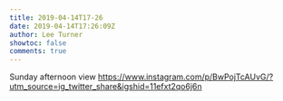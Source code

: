 ```yaml
---
title: 2019-04-14T17-26
date: 2019-04-14T17:26:09Z
author: Lee Turner
showtoc: false
comments: true
---
```


Sunday afternoon view https://www.instagram.com/p/BwPojTcAUvG/?utm_source=ig_twitter_share&igshid=11efxt2qo6j6n

